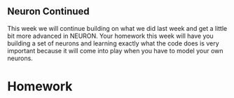 ## Neuron Continued 
This week we will continue building on what we did last week and get a little bit more advanced in NEURON. Your homework this week will have you building a set of neurons and learning exactly what the code does is very important because it will come into play when you have to model your own neurons. 

# Homework
